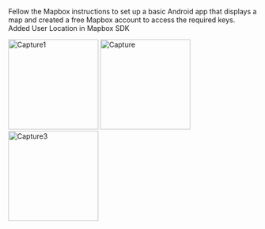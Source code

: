   Fellow the Mapbox instructions to set up a basic Android app that displays a map and created a free Mapbox account to access the required keys.
  Added User Location in Mapbox SDK
  
<img width="182" alt="Capture1" src="https://user-images.githubusercontent.com/90834709/155317493-62c55bfd-510d-43be-86cc-e801f6e0f542.PNG">

<img width="182" alt="Capture" src="https://user-images.githubusercontent.com/90834709/155317480-2db5a6ea-4ceb-4d0f-9d60-a606905e9f00.PNG">

<img width="182" alt="Capture3" src="https://user-images.githubusercontent.com/90834709/155317500-1bcd8e63-ae64-41fa-a84b-bc1b3d849330.PNG">
